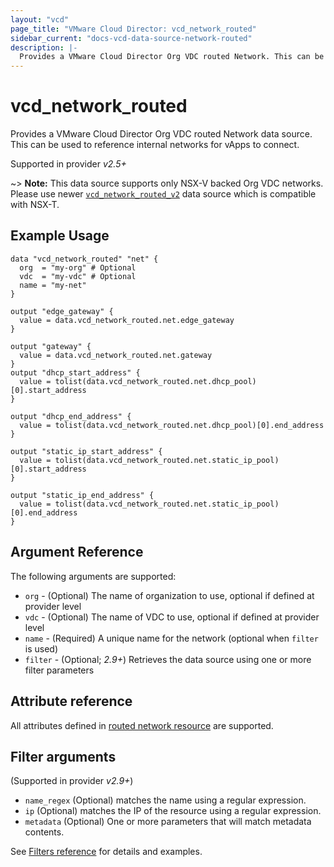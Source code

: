 ```yaml
---
layout: "vcd"
page_title: "VMware Cloud Director: vcd_network_routed"
sidebar_current: "docs-vcd-data-source-network-routed"
description: |-
  Provides a VMware Cloud Director Org VDC routed Network. This can be used to reference internal networks for vApps to connect.
---
```


# vcd\_network\_routed

Provides a VMware Cloud Director Org VDC routed Network data source. This can be used to reference internal networks for vApps to connect.

Supported in provider *v2.5+*

~> **Note:** This data source supports only NSX-V backed Org VDC networks.
Please use newer [`vcd_network_routed_v2`](/providers/vmware/vcd/latest/docs/data-sources/network_routed_v2)
data source which is compatible with NSX-T.

## Example Usage

```hcl
data "vcd_network_routed" "net" {
  org  = "my-org" # Optional
  vdc  = "my-vdc" # Optional
  name = "my-net"
}

output "edge_gateway" {
  value = data.vcd_network_routed.net.edge_gateway
}

output "gateway" {
  value = data.vcd_network_routed.net.gateway
}
output "dhcp_start_address" {
  value = tolist(data.vcd_network_routed.net.dhcp_pool)[0].start_address
}

output "dhcp_end_address" {
  value = tolist(data.vcd_network_routed.net.dhcp_pool)[0].end_address
}

output "static_ip_start_address" {
  value = tolist(data.vcd_network_routed.net.static_ip_pool)[0].start_address
}

output "static_ip_end_address" {
  value = tolist(data.vcd_network_routed.net.static_ip_pool)[0].end_address
}
```

## Argument Reference

The following arguments are supported:

* `org` - (Optional) The name of organization to use, optional if defined at provider level
* `vdc` - (Optional) The name of VDC to use, optional if defined at provider level
* `name` - (Required) A unique name for the network (optional when `filter` is used)
* `filter` - (Optional; *2.9+*) Retrieves the data source using one or more filter parameters

## Attribute reference

All attributes defined in [routed network resource](/providers/vmware/vcd/latest/docs/resources/network_routed#attribute-reference) are supported.

## Filter arguments

(Supported in provider *v2.9+*)

* `name_regex` (Optional) matches the name using a regular expression.
* `ip` (Optional) matches the IP of the resource using a regular expression.
* `metadata` (Optional) One or more parameters that will match metadata contents.

See [Filters reference](/docs/providers/vcd/guides/data_source_filters.html) for details and examples.


